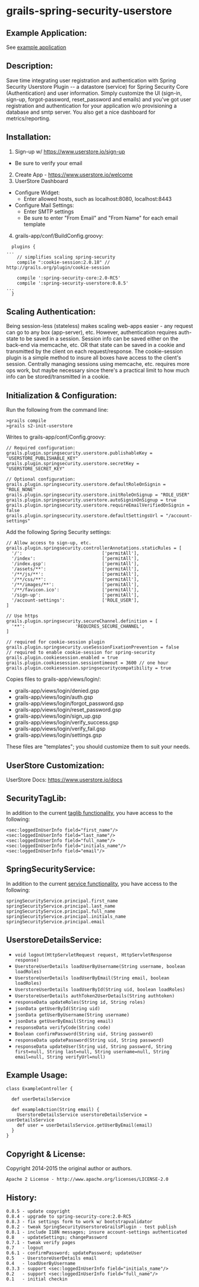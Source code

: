 # grails-spring-security-userstore

Example Application:
--------------
See <a href="https://github.com/ikakara-team/grails-example-orguserteam">example application</a>

Description:
--------------
Save time integrating user registration and authentication with Spring Security Userstore Plugin -- a datastore (service)
for Spring Security Core (Authentication) and user information.  Simply customize the UI (sign-in, sign-up, forgot-password,
reset_password and emails) and you've got user registration and authentication for your application w/o provisioning a
database and smtp server.  You also get a nice dashboard for metrics/reporting.

Installation:
--------------

1. Sign-up w/ https://www.userstore.io/sign-up
  * Be sure to verify your email
2. Create App - https://www.userstore.io/welcome
3. UserStore Dashboard
  * Configure Widget:
    * Enter allowed hosts, such as localhost:8080, localhost:8443
  * Configure Mail Settings:
    * Enter SMTP settings
    * Be sure to enter "From Email" and "From Name" for each email template
4. grails-app/conf/BuildConfig.groovy:
```
  plugins {
...
    // simplifies scaling spring-security
    compile ":cookie-session:2.0.18" // http://grails.org/plugin/cookie-session

    compile ':spring-security-core:2.0-RC5'
    compile ':spring-security-userstore:0.8.5'
...
  }
```

Scaling Authentication:
--------------
Being session-less (stateless) makes scaling web-apps easier - any request can go
to any box (app-server), etc.  However, authentication requires auth-state to be
saved in a session.  Session info can be saved either on the back-end via memcache,
etc. OR that state can be saved in a cookie and transmitted by the client on each
request/response.  The cookie-session plugin is a simple method to insure all boxes
have access to the client's session.  Centrally managing sessions using memcache,
etc. requires more ops work, but maybe necessary since there's a practical limit
to how much info can be stored/transmitted in a cookie.

Initialization & Configuration:
--------------
Run the following from the command line:
```
>grails compile
>grails s2-init-userstore
```

Writes to grails-app/conf/Config.groovy:
```
// Required configuration:
grails.plugin.springsecurity.userstore.publishableKey = "USERSTORE_PUBLISHABLE_KEY"
grails.plugin.springsecurity.userstore.secretKey = "USERSTORE_SECRET_KEY"
```
```
// Optional configuration:
grails.plugin.springsecurity.userstore.defaultRoleOnSignin = "ROLE_NONE"
grails.plugin.springsecurity.userstore.initRoleOnSignup = "ROLE_USER"
grails.plugin.springsecurity.userstore.autoSigninOnSignup = true
grails.plugin.springsecurity.userstore.requireEmailVerifiedOnSignin = false
grails.plugin.springsecurity.userstore.defaultSettingsUrl = "/account-settings"
```

Add the following Spring Security settings:
```
// Allow access to sign-up, etc.
grails.plugin.springsecurity.controllerAnnotations.staticRules = [
  '/':                              ['permitAll'],
  '/index':                         ['permitAll'],
  '/index.gsp':                     ['permitAll'],
  '/assets/**':                     ['permitAll'],
  '/**/js/**':                      ['permitAll'],
  '/**/css/**':                     ['permitAll'],
  '/**/images/**':                  ['permitAll'],
  '/**/favicon.ico':                ['permitAll'],
  '/sign-up':                       ['permitAll'],
  '/account-settings':              ['ROLE_USER'],
]

// Use https
grails.plugin.springsecurity.secureChannel.definition = [
  '**':                   'REQUIRES_SECURE_CHANNEL',
]

// required for cookie-session plugin
grails.plugin.springsecurity.useSessionFixationPrevention = false
// required to enable cookie-session for spring-security
grails.plugin.cookiesession.enabled = true
grails.plugin.cookiesession.sessiontimeout = 3600 // one hour
grails.plugin.cookiesession.springsecuritycompatibility = true
```

Copies files to grails-app/views/login/:
* grails-app/views/login/denied.gsp
* grails-app/views/login/auth.gsp
* grails-app/views/login/forgot_password.gsp
* grails-app/views/login/reset_password.gsp
* grails-app/views/login/sign_up.gsp
* grails-app/views/login/verify_success.gsp
* grails-app/views/login/verify_fail.gsp
* grails-app/views/login/settings.gsp

These files are "templates"; you should customize them to suit your needs.

UserStore Customization:
-------------
UserStore Docs: https://www.userstore.io/docs

SecurityTagLib:
--------------
In addition to the current [taglib functionality](http://grails-plugins.github.io/grails-spring-security-core/guide/helperClasses.html#securityTagLib), you have access to the following:
```
<sec:loggedInUserInfo field="first_name"/>
<sec:loggedInUserInfo field="last_name"/>
<sec:loggedInUserInfo field="full_name"/>
<sec:loggedInUserInfo field="initials_name"/>
<sec:loggedInUserInfo field="email"/>
```

SpringSecurityService:
--------------
In addition to the current [service functionality](http://grails-plugins.github.io/grails-spring-security-core/guide/helperClasses.html#springSecurityService), you have access to the following:
```
springSecurityService.principal.first_name
springSecurityService.principal.last_name
springSecurityService.principal.full_name
springSecurityService.principal.initials_name
springSecurityService.principal.email
```

UserstoreDetailsService:
--------------
* ```void logout(HttpServletRequest request, HttpServletResponse response)```
* ```UserstoreUserDetails loadUserByUsername(String username, boolean loadRoles)```
* ```UserstoreUserDetails loadUserByEmail(String email, boolean loadRoles)```
* ```UserstoreUserDetails loadUserById(String uid, boolean loadRoles)```
* ```UserstoreUserDetails authToken2UserDetails(String authtoken)```
* ```responseData updateRoles(String id, String roles)```
* ```jsonData getUserById(String uid)```
* ```jsonData getUserByUsername(String username)```
* ```jsonData getUserByEmail(String email)```
* ```responseData verifyCode(String code)```
* ```Boolean confirmPassword(String uid, String password)```
* ```responseData updatePassword(String uid, String password)```
* ```responseData updateUser(String uid, String password, String first=null, String last=null, String username=null, String email=null, String verifyUrl=null)```

Example Usage:
--------------
```
class ExampleController {

  def userDetailsService

  def exampleAction(String email) {
    UserstoreDetailsService userstoreDetailsService = userDetailsService
    def user = userDetailsService.getUserByEmail(email)
  }
}
```

Copyright & License:
--------------
Copyright 2014-2015 the original author or authors.

```
Apache 2 License - http://www.apache.org/licenses/LICENSE-2.0
```

History:
--------------
```
0.8.5 - update copyright
0.8.4 - upgrade to spring-security-core:2.0-RC5
0.8.3 - fix settings form to work w/ bootstrapvalidator
0.8.2 - tweak SpringSecurityUserstoreGrailsPlugin - test publish
0.8.1 - include I18N messages; insure account-settings authenticated
0.8   - updateSettings; changePassword
0.7.1 - tweak verify pages
0.7   - logout
0.6.1 - confirmPassword; updatePassword; updateUser
0.5   - UserstoreUserDetails email
0.4   - loadUserByUsername
0.3.3 - support <sec:loggedInUserInfo field="initials_name"/>
0.2   - support <sec:loggedInUserInfo field="full_name"/>
0.1   - initial checkin
```